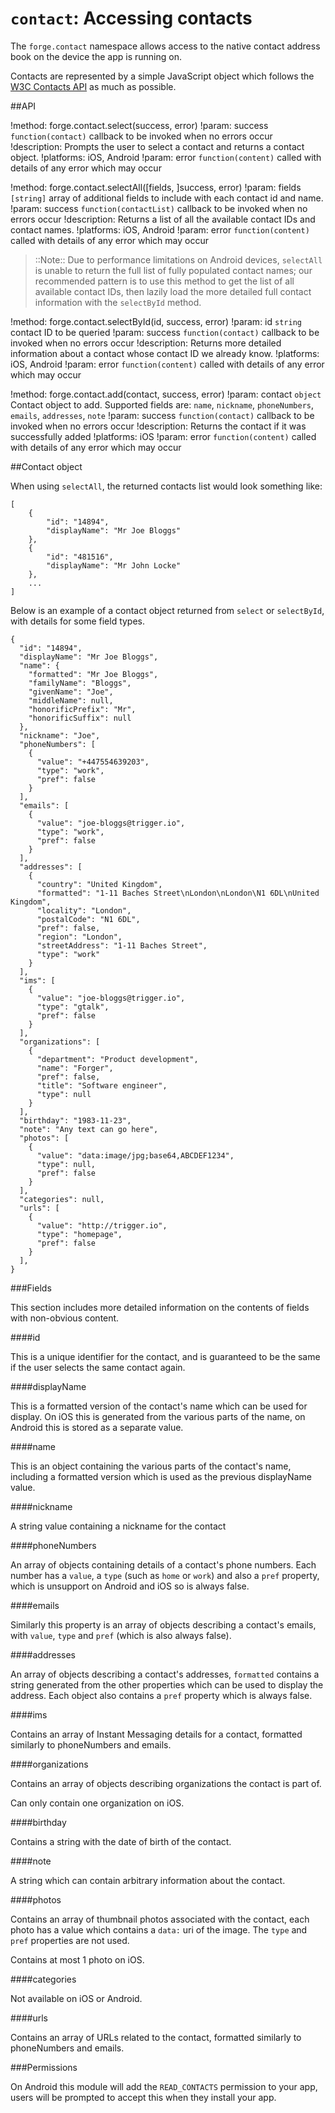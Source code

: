 ``contact``: Accessing contacts
===============================

The ``forge.contact`` namespace allows access to the native contact
address book on the device the app is running on.

Contacts are represented by a simple JavaScript object which follows the [W3C Contacts API](http://www.w3.org/TR/contacts-api/#contact-interface>) as much as possible.

##API

!method: forge.contact.select(success, error)
!param: success `function(contact)` callback to be invoked when no errors occur
!description: Prompts the user to select a contact and returns a contact object.
!platforms: iOS, Android
!param: error `function(content)` called with details of any error which may occur

!method: forge.contact.selectAll([fields, ]success, error)
!param: fields `[string]` array of additional fields to include with each contact id and name.
!param: success `function(contactList)` callback to be invoked when no errors occur
!description: Returns a list of all the available contact IDs and contact names.
!platforms: iOS, Android
!param: error `function(content)` called with details of any error which may occur

> ::Note:: Due to performance limitations on Android devices, ``selectAll`` is unable to return the full list of fully populated contact names; our recommended pattern is to use this method to get the list of all available contact IDs, then lazily load the more detailed full contact information with the ``selectById`` method.

!method: forge.contact.selectById(id, success, error)
!param: id `string` contact ID to be queried
!param: success `function(contact)` callback to be invoked when no errors occur
!description: Returns more detailed information about a contact whose contact ID we already know.
!platforms: iOS, Android
!param: error `function(content)` called with details of any error which may occur

!method: forge.contact.add(contact, success, error)
!param: contact `object` Contact object to add. Supported fields are: `name`, `nickname`, `phoneNumbers`, `emails`, `addresses`, `note`
!param: success `function(contact)` callback to be invoked when no errors occur
!description: Returns the contact if it was successfully added
!platforms: iOS
!param: error `function(content)` called with details of any error which may occur


##Contact object 

When using ``selectAll``, the returned contacts list would look
something like:

    [
        {
            "id": "14894",
            "displayName": "Mr Joe Bloggs"
        },
        {
            "id": "481516",
            "displayName": "Mr John Locke"
        },
        ...
    ]

Below is an example of a contact object returned from ``select`` or
``selectById``, with details for some field types.

	{
	  "id": "14894",
	  "displayName": "Mr Joe Bloggs",
	  "name": {
	    "formatted": "Mr Joe Bloggs",
	    "familyName": "Bloggs",
	    "givenName": "Joe",
	    "middleName": null,
	    "honorificPrefix": "Mr",
	    "honorificSuffix": null
	  },
	  "nickname": "Joe",
	  "phoneNumbers": [
	    {
	      "value": "+447554639203",
	      "type": "work",
	      "pref": false
	    }
	  ],
	  "emails": [
	    {
	      "value": "joe-bloggs@trigger.io",
	      "type": "work",
	      "pref": false
	    }
	  ],
	  "addresses": [
	    {
	      "country": "United Kingdom",
	      "formatted": "1-11 Baches Street\nLondon\nLondon\N1 6DL\nUnited Kingdom",
	      "locality": "London",
	      "postalCode": "N1 6DL",
	      "pref": false,
	      "region": "London",
	      "streetAddress": "1-11 Baches Street",
	      "type": "work"
	    }
	  ],
	  "ims": [
	    {
	      "value": "joe-bloggs@trigger.io",
	      "type": "gtalk",
	      "pref": false
	    }
	  ],
	  "organizations": [
	    {
	      "department": "Product development",
	      "name": "Forger",
	      "pref": false,
	      "title": "Software engineer",
	      "type": null
	    }
	  ],
	  "birthday": "1983-11-23",
	  "note": "Any text can go here",
	  "photos": [
	    {
	      "value": "data:image/jpg;base64,ABCDEF1234",
	      "type": null,
	      "pref": false
	    }
	  ],
	  "categories": null,
	  "urls": [
	    {
	      "value": "http://trigger.io",
	      "type": "homepage",
	      "pref": false
	    }
	  ],
	}

###Fields

This section includes more detailed information on the contents of
fields with non-obvious content.

####id

This is a unique identifier for the contact, and is guaranteed to be the
same if the user selects the same contact again.

####displayName

This is a formatted version of the contact's name which can be used for
display. On iOS this is generated from the various parts of the name, on
Android this is stored as a separate value.

####name

This is an object containing the various parts of the contact's name,
including a formatted version which is used as the previous displayName
value.

####nickname

A string value containing a nickname for the contact

####phoneNumbers

An array of objects containing details of a contact's phone numbers. Each
number has a ``value``, a ``type`` (such as ``home`` or ``work``) and
also a ``pref`` property, which is unsupport on Android and iOS so is
always false.

####emails

Similarly this property is an array of objects describing a contact's
emails, with ``value``, ``type`` and ``pref`` (which is also always
false).

####addresses

An array of objects describing a contact's addresses, ``formatted``
contains a string generated from the other properties which can be used
to display the address. Each object also contains a ``pref`` property
which is always false.

####ims

Contains an array of Instant Messaging details for a contact, formatted
similarly to phoneNumbers and emails.

####organizations

Contains an array of objects describing organizations the contact is
part of.

Can only contain one organization on iOS.

####birthday

Contains a string with the date of birth of the contact.

####note

A string which can contain arbitrary information about the contact.

####photos

Contains an array of thumbnail photos associated with the contact, each
photo has a value which contains a ``data:`` uri of the image. The
``type`` and ``pref`` properties are not used.

Contains at most 1 photo on iOS.

####categories

Not available on iOS or Android.

####urls

Contains an array of URLs related to the contact, formatted similarly to
phoneNumbers and emails.

###Permissions

On Android this module will add the ``READ_CONTACTS`` permission to your
app, users will be prompted to accept this when they install your app.
